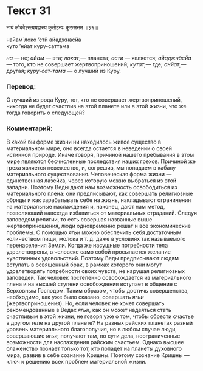 # Текст 31

नायं लोकोऽस्त्ययज्ञस्य कुतोऽन्यः कुरुसत्तम ॥३१॥

на̄йам̇ локо ’стй айаджн̃асйа  
куто ’нйат̣ куру-саттама

_на_ — не; _айам_ — эта; _локат̣_ — планета; _асти_ — является; _айаджн̃асйа_ — того, кто не совершает жертвоприношений; _кутат̣_ — где; _анйат̣_ — другая; _куру-сат-тама_ — о лучший из Куру.

### Перевод:

О лучший из рода Куру, тот, кто не совершает жертвоприношений, никогда не будет счастлив на этой планете или в этой жизни, что же тогда говорить о следующей?

### Комментарий:

В какой бы форме жизни ни находилось живое существо в материальном мире, оно всегда остается в неведении о своей истинной природе. Иначе говоря, причиной нашего пребывания в этом мире являются бесчисленные последствия наших грехов. Причиной же греха является невежество, и, согрешив, мы попадаем в кабалу материального существования. Человеческая форма жизни — единственная лазейка, через которую можно выбраться из этой западни. Поэтому Веды дают нам возможность освободиться из материального плена: они предписывают, как совершать религиозные обряды и как зарабатывать себе на жизнь, накладывают ограничения на материальные наслаждения и, наконец, дают нам метод, позволяющий навсегда избавиться от материальных страданий. Следуя заповедям религии, то есть совершая названные выше жертвоприношения, люди одновременно решат и все экономические проблемы. С помощью _ягьи_ можно обеспечить себя достаточным количеством пищи, молока и т. д. даже в условиях так называемого перенаселения Земли. Когда же насущные потребности тела удовлетворены, в человеке само собой просыпается желание чувственных удовольствий. Поэтому Веды предписывают людям вступать в освященный брак, в рамках которого они могут удовлетворять потребности своих чувств, не нарушая религиозных заповедей. Так человек постепенно освобождается из материального плена и на высшей ступени освобождения вступает в общение с Верховным Господом. Таким образом, чтобы достичь совершенства, необходимо, как уже было сказано, совершать _ягьи_ (жертвоприношения). Но, если человек не хочет совершать рекомендованные в Ведах _ягьи,_ как он может надеяться стать счастливым в этой жизни, не говоря уже о том, чтобы обрести счастье в другом теле на другой планете? На разных райских планетах разный уровень материального благополучия, но в любом случае люди, совершающие _ягьи,_ получают там, по сути дела, неограниченные возможности для наслаждения райским счастьем. Однако высшее блаженство познает только тот, кто попадет на планеты духовного мира, развив в себе сознание Кришны. Поэтому сознание Кришны — ключ к решению всех проблем материальной жизни.